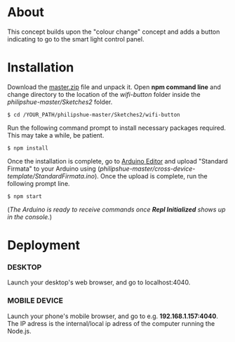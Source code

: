 # About
This concept builds upon the "colour change" concept and adds a button indicating to go to the smart light control panel. 


# Installation

Download the [master.zip](https://github.com/tanerolcxy/philipshue/archive/master.zip) file and unpack it. Open **npm command line** and change directory to the location of the *wifi-button* folder inside the *philipshue-master/Sketches2* folder. 
```
$ cd /YOUR_PATH/philipshue-master/Sketches2/wifi-button
```
Run the following command prompt to install necessary packages required. This may take a while, be patient.
```
$ npm install
```
Once the installation is complete, go to [Arduino Editor](https://create.arduino.cc/) and upload "Standard Firmata" to your Arduino using (*philipshue-master/cross-device-template/StandardFirmata.ino*). Once the upload is complete, run the following prompt line.  
```
$ npm start
```
(*The Arduino is ready to receive commands once **Repl Initialized** shows up in the console.*)

# Deployment

### DESKTOP
Launch your desktop's web browser, and go to localhost:4040.

### MOBILE DEVICE
Launch your phone's mobile browser, and go to e.g. **192.168.1.157:4040**. The IP adress is the internal/local ip adress of the computer running the Node.js.
